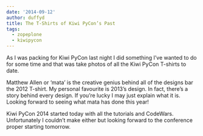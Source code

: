 ```yaml
---
date: '2014-09-12'
author: duffyd
title: The T-Shirts of Kiwi PyCon’s Past
tags:
  - zopeplone
  - kiwipycon
---
```


As I was packing for Kiwi PyCon last night I did something I’ve wanted to do for some time and that was take photos of all the Kiwi PyCon T-shirts to date.

Matthew Allen or ‘mata’ is the creative genius behind all of the designs bar the 2012 T-shirt. My personal favourite is 2013’s design. In fact, there’s a story behind every design. If you’re lucky I may just explain what it is. Looking forward to seeing what mata has done this year!

Kiwi PyCon 2014 started today with all the tutorials and CodeWars. Unfortunately I couldn’t make either but looking forward to the conference proper starting tomorrow.
